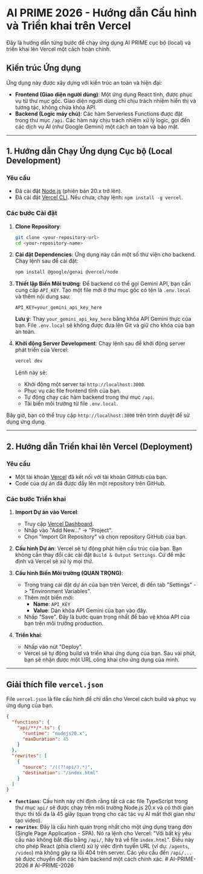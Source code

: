 
# AI PRIME 2026 - Hướng dẫn Cấu hình và Triển khai trên Vercel

Đây là hướng dẫn từng bước để chạy ứng dụng AI PRIME cục bộ (local) và triển khai lên Vercel một cách hoàn chỉnh.

## Kiến trúc Ứng dụng

Ứng dụng này được xây dựng với kiến trúc an toàn và hiện đại:
- **Frontend (Giao diện người dùng)**: Một ứng dụng React tĩnh, được phục vụ từ thư mục gốc. Giao diện người dùng chỉ chịu trách nhiệm hiển thị và tương tác, không chứa khóa API.
- **Backend (Logic máy chủ)**: Các hàm Serverless Functions được đặt trong thư mục `/api`. Các hàm này chịu trách nhiệm xử lý logic, gọi đến các dịch vụ AI (như Google Gemini) một cách an toàn và bảo mật.

---

## 1. Hướng dẫn Chạy Ứng dụng Cục bộ (Local Development)

### Yêu cầu
- Đã cài đặt [Node.js](https://nodejs.org/) (phiên bản 20.x trở lên).
- Đã cài đặt [Vercel CLI](https://vercel.com/docs/cli). Nếu chưa, chạy lệnh: `npm install -g vercel`.

### Các bước Cài đặt
1.  **Clone Repository**:
    ```bash
    git clone <your-repository-url>
    cd <your-repository-name>
    ```

2.  **Cài đặt Dependencies**:
    Ứng dụng này cần một số thư viện cho backend. Chạy lệnh sau để cài đặt:
    ```bash
    npm install @google/genai @vercel/node
    ```

3.  **Thiết lập Biến Môi trường**:
    Để backend có thể gọi Gemini API, bạn cần cung cấp `API_KEY`. Tạo một file mới ở thư mục gốc có tên là `.env.local` và thêm nội dung sau:
    ```
    API_KEY=your_gemini_api_key_here
    ```
    **Lưu ý**: Thay `your_gemini_api_key_here` bằng khóa API Gemini thực của bạn. File `.env.local` sẽ không được đưa lên Git và giữ cho khóa của bạn an toàn.

4.  **Khởi động Server Development**:
    Chạy lệnh sau để khởi động server phát triển của Vercel:
    ```bash
    vercel dev
    ```
    Lệnh này sẽ:
    - Khởi động một server tại `http://localhost:3000`.
    - Phục vụ các file frontend tĩnh của bạn.
    - Tự động chạy các hàm backend trong thư mục `/api`.
    - Tải biến môi trường từ file `.env.local`.

Bây giờ, bạn có thể truy cập `http://localhost:3000` trên trình duyệt để sử dụng ứng dụng.

---

## 2. Hướng dẫn Triển khai lên Vercel (Deployment)

### Yêu cầu
- Một tài khoản [Vercel](https://vercel.com) đã kết nối với tài khoản GitHub của bạn.
- Code của dự án đã được đẩy lên một repository trên GitHub.

### Các bước Triển khai
1.  **Import Dự án vào Vercel**:
    - Truy cập [Vercel Dashboard](https://vercel.com/dashboard).
    - Nhấp vào "Add New..." -> "Project".
    - Chọn "Import Git Repository" và chọn repository GitHub của bạn.

2.  **Cấu hình Dự án**:
    Vercel sẽ tự động phát hiện cấu trúc của bạn. Bạn không cần thay đổi các cài đặt `Build & Output Settings`. Cứ để mặc định và Vercel sẽ xử lý mọi thứ.

3.  **Cấu hình Biến Môi trường (QUAN TRỌNG)**:
    - Trong trang cài đặt dự án của bạn trên Vercel, đi đến tab "Settings" -> "Environment Variables".
    - Thêm một biến mới:
      - **Name**: `API_KEY`
      - **Value**: Dán khóa API Gemini của bạn vào đây.
    - Nhấp "Save". Đây là bước quan trọng nhất để bảo vệ khóa API của bạn trên môi trường production.

4.  **Triển khai**:
    - Nhấp vào nút "Deploy".
    - Vercel sẽ tự động build và triển khai ứng dụng của bạn. Sau vài phút, bạn sẽ nhận được một URL công khai cho ứng dụng của mình.

---

## Giải thích file `vercel.json`

File `vercel.json` là file cấu hình để chỉ dẫn cho Vercel cách build và phục vụ ứng dụng của bạn.

```json
{
  "functions": {
    "api/**/*.ts": {
      "runtime": "nodejs20.x",
      "maxDuration": 45
    }
  },
  "rewrites": [
    {
      "source": "/((?!api/).*)",
      "destination": "/index.html"
    }
  ]
}
```

- **`functions`**: Cấu hình này chỉ định rằng tất cả các file TypeScript trong thư mục `api/` sẽ được chạy trên môi trường Node.js 20.x và có thời gian thực thi tối đa là 45 giây (quan trọng cho các tác vụ AI mất thời gian như tạo video).
- **`rewrites`**: Đây là cấu hình quan trọng nhất cho một ứng dụng trang đơn (Single Page Application - SPA). Nó ra lệnh cho Vercel: "Với bất kỳ yêu cầu nào không bắt đầu bằng `/api/`, hãy trả về file `index.html`". Điều này cho phép React (phía client) xử lý việc định tuyến URL (ví dụ: `/agents`, `/video`) mà không gây ra lỗi 404 trên server. Các yêu cầu đến `/api/...` sẽ được chuyển đến các hàm backend một cách chính xác.
#   A I - P R I M E - 2 0 2 6  
 #   A I - P R I M E - 2 0 2 6  
 